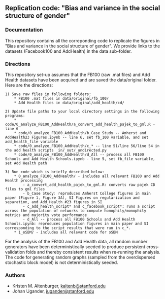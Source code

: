 ## Replication code: "Bias and variance in the social structure of gender"

### Documentation

This repository contains all the correponding code to replicate the figures in "Bias and variance in the social structure of gender". We provide links to the datasets (Facebook100 and AddHealth) in the data sub-folder. 


### Directions

This repository set-up assumes that the FB100 (raw .mat files) and Add Health datasets have been acquired and are saved the data/original folder. Here are the directions:

    1) Save raw files in following folders: 
        * FB100 .mat files in data/original/fb_100/  
        * Add Health files in data/original/add_health/cd/

    2) Update file paths to your local directory settings in the following programs:
        * code/0_analyze_FB100_AddHealth/a_convert_add_health_pajek_to_gml.R - line 6
        * code/0_analyze_FB100_AddHealth/b_Case Study -- Amherst and AddHealth23 Figures.ipynb -- line 6, set fb_100 variable, and set add_health_file variable
        * code/0_analyze_FB100_AddHealth/c_* -- line 51/line 56/line 54 in the add health scripts _in/_out/_undirected.py 
        * code/0_analyze_FB100_AddHealth/d_All -- process all FB100 Schools and Add Health Schools.ipynb - line 5, set fb_file variable, set Add Health path 

    3) Run code which is briefly described below:
        * 0_analyze_FB100_AddHealth/ - includes all relevant FB100 and Add Health processing
            - a_convert_add_health_pajek_to_gml.R: converts raw pajek CD files to gml files
            - b_Case Study: reproduces Amherst College figures in main paper (Figure 1, Figure 3A), SI Figures on regularization and separation, and Add Health #23 figures in SI
            - c_add_health_script* and c_facebook_script*: runs a script across the population of networks to compute homophily/monophily metrics and majority vote performance
            - d_All -- process all FB100 Schools and Add Health Schools.ipynb: reproduces population figures in main paper and SI corresponding to the script results that were run in c_*.
        * 1_oSBM/ - includes all relevant code for oSBM


For the analysis of the FB100 and Add Health data, all random number generators have been deterministically seeded to produce persistent cross-validation folds and thereby consistent results when re-running the analysis. The code for generating random graphs (sampled from the overdispersed stochastic block model) is not deterministically seeded. 

### Authors
* Kristen M. Altenburger, kaltenb@stanford.edu
* Johan Ugander, jugander@stanford.edu
